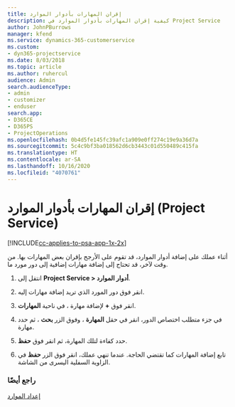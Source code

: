 ```yaml
---
title: إقران المهارات بأدوار الموارد
description: كيفية إقران المهارات بأدوار الموارد في Project Service
author: JohnPBurrows
manager: kfend
ms.service: dynamics-365-customerservice
ms.custom:
- dyn365-projectservice
ms.date: 8/03/2018
ms.topic: article
ms.author: ruhercul
audience: Admin
search.audienceType:
- admin
- customizer
- enduser
search.app:
- D365CE
- D365PS
- ProjectOperations
ms.openlocfilehash: 0b4d5fe145fc39afc1a909e0ff274c19e9a36d7a
ms.sourcegitcommit: 5c4c9bf3ba018562d6cb3443c01d550489c415fa
ms.translationtype: HT
ms.contentlocale: ar-SA
ms.lasthandoff: 10/16/2020
ms.locfileid: "4070761"
---
```

# <a name="associate-skills-with-resource-roles-project-service"></a>إقران المهارات بأدوار الموارد (Project Service)

[!INCLUDE[cc-applies-to-psa-app-1x-2x](../includes/cc-applies-to-psa-app-1x-2x.md)]

أثناء عملك على إضافة أدوار الموارد، قد تقوم على الأرجح بإقران بعض المهارات بها. من وقت لآخر، قد تحتاج إلى إضافة مهارات إضافية إلى دور مورد ما.  
  
1.  انتقل إلى **Project Service > أدوار الموارد‬**.  
  
2.  انقر فوق دور المورد الذي تريد إضافة مهارات إليه.  
  
3.  في ناحية **المهارات‏‎** ، انقر فوق **+** لإضافة مهارة.  
  
4.  في جزء متطلب اختصاص الدور‬، انقر في حقل **المهارة** ، وفوق الزر **بحث** ، ثم حدد مهارة.  
  
5.  حدد كفاءة لتلك المهارة، ثم انقر فوق **حفظ**.  
  
6.  تابع إضافة المهارات كما تقتضي الحاجة. عندما تنهي عملك، انقر فوق الزر **حفظ** في الزاوية السفلية اليسرى من الشاشة.  
  
### <a name="see-also"></a>راجع أيضًا  
 [إعداد الموارد](../psa/set-up-resources.md)
